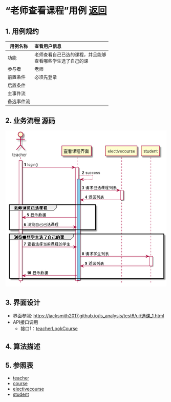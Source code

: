 ﻿﻿<!-- markdownlint-disable MD033-->
<!-- 禁止MD033类型的警告 https://www.npmjs.com/package/markdownlint -->

# “老师查看课程”用例 [返回](../README.md)
## 1. 用例规约

|用例名称|查看用户信息|
|-------|:-------------|
|功能|老师查看自己已选的课程，并且能够<br>查看哪些学生选了自己的课|
|参与者|老师|
|前置条件|必须先登录|
|后置条件| |
|主事件流| |
|备选事件流| |

## 2. 业务流程 [源码](../src/老师查看课程.puml)
![教师选课](../picture/老师查看课程.png)

## 3. 界面设计
- 界面参照: https://jacksmith2017.github.io/is_analysis/test6/ui/选课_1.html
- API接口调用
    - 接口1：[teacherLookCourse](../接口/teacherLookCourse.md)

## 4. 算法描述

## 5. 参照表
- [teacher](../数据库设计.md/#teacher)
- [course](../数据库设计.md/#course)
- [electivecourse](../数据库设计.md/#electivecourse)
- [student](../数据库设计.md/#student)
